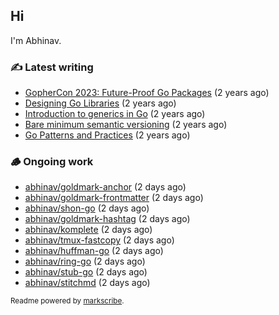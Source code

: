 ## Hi

I'm Abhinav.

### ✍️ Latest writing


- [GopherCon 2023: Future-Proof Go Packages](https://abhinavg.net/2023/09/27/future-proof-packages/) (2 years ago)
- [Designing Go Libraries](https://abhinavg.net/2022/12/06/designing-go-libraries/) (2 years ago)
- [Introduction to generics in Go](https://abhinavg.net/2022/11/23/generics-intro/) (2 years ago)
- [Bare minimum semantic versioning](https://abhinavg.net/2022/11/07/semver/) (2 years ago)
- [Go Patterns and Practices](https://abhinavg.net/2022/09/19/go-patterns-and-practices-talk/) (2 years ago)

### 🪵 Ongoing work


- [abhinav/goldmark-anchor](https://github.com/abhinav/goldmark-anchor) (2 days ago)
- [abhinav/goldmark-frontmatter](https://github.com/abhinav/goldmark-frontmatter) (2 days ago)
- [abhinav/shon-go](https://github.com/abhinav/shon-go) (2 days ago)
- [abhinav/goldmark-hashtag](https://github.com/abhinav/goldmark-hashtag) (2 days ago)
- [abhinav/komplete](https://github.com/abhinav/komplete) (2 days ago)
- [abhinav/tmux-fastcopy](https://github.com/abhinav/tmux-fastcopy) (2 days ago)
- [abhinav/huffman-go](https://github.com/abhinav/huffman-go) (2 days ago)
- [abhinav/ring-go](https://github.com/abhinav/ring-go) (2 days ago)
- [abhinav/stub-go](https://github.com/abhinav/stub-go) (2 days ago)
- [abhinav/stitchmd](https://github.com/abhinav/stitchmd) (2 days ago)

<sub>Readme powered by [markscribe](https://github.com/muesli/markscribe).</sub>
